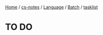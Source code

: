 [Home](https://mengxianbin.github.io) /
[cs-notes](https://mengxianbin.github.io/cs-notes/site) /
[Language](https://mengxianbin.github.io/cs-notes/site/Language) /
[Batch](https://mengxianbin.github.io/cs-notes/site/Language/Batch) /
[tasklist](https://mengxianbin.github.io/cs-notes/site/Language/Batch/tasklist)

# TO DO
